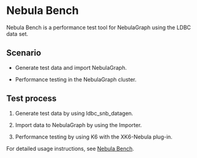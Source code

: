 # Nebula Bench

Nebula Bench is a performance test tool for NebulaGraph using the LDBC data set.

## Scenario

- Generate test data and import NebulaGraph.

- Performance testing in the NebulaGraph cluster.

## Test process

1. Generate test data by using ldbc_snb_datagen.

2. Import data to NebulaGraph by using the Importer.

3. Performance testing by using K6 with the XK6-Nebula plug-in.

For detailed usage instructions, see [Nebula Bench](https://github.com/vesoft-inc/nebula-bench/blob/{{bench.branch}}/README.md).
